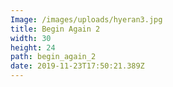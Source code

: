 ```yaml
---
Image: /images/uploads/hyeran3.jpg
title: Begin Again 2
width: 30
height: 24
path: begin_again_2
date: 2019-11-23T17:50:21.389Z
---
```



